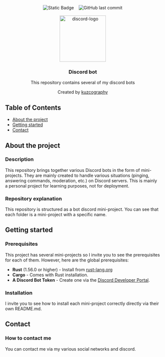 <div align="center">
    <img alt="Static Badge" src="https://img.shields.io/badge/project_type-personnal-%23507c84?style=flat&logo=pinboard&labelColor=%234f5765&color=%236f61ef">
    &nbsp;&nbsp;
    <img alt="GitHub last commit" src="https://img.shields.io/github/last-commit/kuzcography/discord-bot?style=flat&logo=transmission&labelColor=%234f5765&color=%238f6fa1">
</div>
<br />
<div align="center">
    <div>
      <img width="150" height="150" src="https://logodownload.org/wp-content/uploads/2017/11/discord-logo-1-1.png" alt="discord-logo">
    </div>
    <h3 align="center">Discord bot</h3>
    <p align="center">
        This repository contains several of my discord bots
        <br />
    </p>
    <p align="center">
        Created by <a href="https://github.com/kuzcography">kuzcography</a>
        <br />  
    </p>
</div>

## Table of Contents

- [About the project](#about-the-project)
- [Getting started](#getting-started)
- [Contact](#contact)

## About the project

### Description

This repository brings together various Discord bots in the form of mini-projects. They are mainly created to handle various situations (pinging, answering commands, moderation, etc.) on Discord servers. This is mainly a personal project for learning purposes, not for deployment.

### Repository explanation

This repository is structured as a bot discord mini-project. You can see that each folder is a mini-project with a specific name.

## Getting started

### Prerequisites

This project has several mini-projects so I invite you to see the prerequisites for each of them. However, here are the global prerequisites:
- **Rust** (1.56.0 or higher) - Install from [rust-lang.org](https://www.rust-lang.org/tools/install)
- **Cargo** - Comes with Rust installation.
- **A Discord Bot Token** - Create one via the [Discord Developer Portal](https://discord.com/developers/applications).


### Installation

I invite you to see how to install each mini-project correctly directly via their own README.md.

## Contact

### How to contact me

You can contact me via my various social networks and discord.

